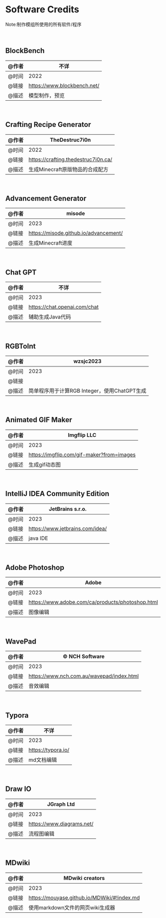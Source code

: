# Software Credits

Note:制作模组所使用的所有软件/程序

​     

## BlockBench

| @作者 | 不详                        |
| ----- | --------------------------- |
| @时间 | 2022                        |
| @链接 | https://www.blockbench.net/ |
| @描述 | 模型制作，预览              |

​     

## Crafting Recipe Generator

| @作者 | TheDestruc7i0n                      |
| ----- | ----------------------------------- |
| @时间 | 2022                                |
| @链接 | https://crafting.thedestruc7i0n.ca/ |
| @描述 | 生成Minecraft原版物品的合成配方     |

​     

## Advancement Generator

| @作者 | misode                                |
| ----- | ------------------------------------- |
| @时间 | 2023                                  |
| @链接 | https://misode.github.io/advancement/ |
| @描述 | 生成Minecraft进度                     |

​     

## Chat GPT

| @作者 | 不详                         |
| ----- | ---------------------------- |
| @时间 | 2023                         |
| @链接 | https://chat.openai.com/chat |
| @描述 | 辅助生成Java代码             |

​     

## RGBToInt

| @作者 | wzsjc2023                                    |
| ----- | -------------------------------------------- |
| @时间 | 2023                                         |
| @链接 |                                              |
| @描述 | 简单程序用于计算RGB Integer，使用ChatGPT生成 |

​          

## Animated GIF Maker

| @作者 | Imgflip LLC                               |
| ----- | ----------------------------------------- |
| @时间 | 2023                                      |
| @链接 | https://imgflip.com/gif-maker?from=images |
| @描述 | 生成gif动态图                             |

​     

## IntelliJ IDEA Community Edition

| @作者 | JetBrains s.r.o.                |
| ----- | ------------------------------- |
| @时间 | 2023                            |
| @链接 | https://www.jetbrains.com/idea/ |
| @描述 | java IDE                        |

​     

## Adobe Photoshop

| @作者 | Adobe                                            |
| ----- | ------------------------------------------------ |
| @时间 | 2023                                             |
| @链接 | https://www.adobe.com/ca/products/photoshop.html |
| @描述 | 图像编辑                                         |

​     

## WavePad 

| @作者 | © NCH Software                            |
| ----- | ----------------------------------------- |
| @时间 | 2023                                      |
| @链接 | https://www.nch.com.au/wavepad/index.html |
| @描述 | 音效编辑                                  |

​     

## Typora 

| @作者 | 不详               |
| ----- | ------------------ |
| @时间 | 2023               |
| @链接 | https://typora.io/ |
| @描述 | md文档编辑         |

​     

## Draw IO

| @作者 | JGraph Ltd                |
| ----- | ------------------------- |
| @时间 | 2023                      |
| @链接 | https://www.diagrams.net/ |
| @描述 | 流程图编辑                |

​     

## MDwiki

| @作者 | MDwiki creators                             |
| ----- | ------------------------------------------- |
| @时间 | 2023                                        |
| @链接 | https://mouyase.github.io/MDWiki/#!index.md |
| @描述 | 使用markdown文件的网页wiki生成器            |

​     



 
